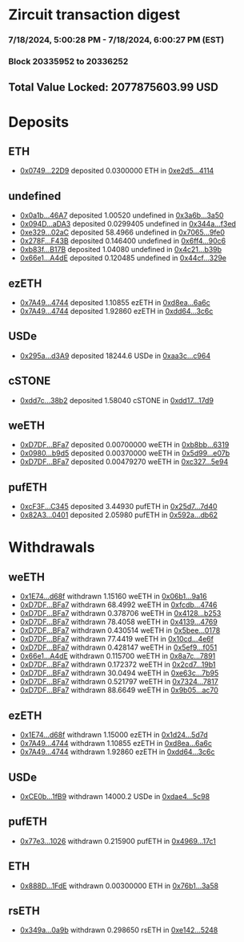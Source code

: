 # Zircuit transaction digest
### 7/18/2024, 5:00:28 PM - 7/18/2024, 6:00:27 PM (EST)
### Block 20335952 to 20336252

## Total Value Locked: 2077875603.99 USD

# Deposits
## ETH
- [0x0749...22D9](https://etherscan.io/address/0x07497437dB00a12db5ADDB99D3Cdd9F6937222D9) deposited 0.0300000 ETH in [0xe2d5...4114](https://etherscan.io/tx/0x07497437dB00a12db5ADDB99D3Cdd9F6937222D9)
## undefined
- [0x0a1b...46A7](https://etherscan.io/address/0x0a1bdaee6e05f5f02f3885F3E25927256F5e46A7) deposited 1.00520 undefined in [0x3a6b...3a50](https://etherscan.io/tx/0x0a1bdaee6e05f5f02f3885F3E25927256F5e46A7)
- [0x094D...aDA3](https://etherscan.io/address/0x094D2Fb5ef1AE45793e982CDADe510dFE092aDA3) deposited 0.0299405 undefined in [0x344a...f3ed](https://etherscan.io/tx/0x094D2Fb5ef1AE45793e982CDADe510dFE092aDA3)
- [0xe329...02aC](https://etherscan.io/address/0xe3292CE7cBbB9B4B81119D638ABAA2519e7A02aC) deposited 58.4966 undefined in [0x7065...9fe0](https://etherscan.io/tx/0xe3292CE7cBbB9B4B81119D638ABAA2519e7A02aC)
- [0x278F...F43B](https://etherscan.io/address/0x278FEF0d027dba1Cce81f01C6e73C7C9ae67F43B) deposited 0.146400 undefined in [0x6ff4...90c6](https://etherscan.io/tx/0x278FEF0d027dba1Cce81f01C6e73C7C9ae67F43B)
- [0xb83f...B17B](https://etherscan.io/address/0xb83fA1d4d52E773080BE213Ed77E3ce618e2B17B) deposited 1.04080 undefined in [0x4c21...b39b](https://etherscan.io/tx/0xb83fA1d4d52E773080BE213Ed77E3ce618e2B17B)
- [0x66e1...A4dE](https://etherscan.io/address/0x66e1EFA710F37ef61ab748453C9856703b9CA4dE) deposited 0.120485 undefined in [0x44cf...329e](https://etherscan.io/tx/0x66e1EFA710F37ef61ab748453C9856703b9CA4dE)
## ezETH
- [0x7A49...4744](https://etherscan.io/address/0x7A493Be5c2ce014cD049Bf178a1ac0Db1B434744) deposited 1.10855 ezETH in [0xd8ea...6a6c](https://etherscan.io/tx/0x7A493Be5c2ce014cD049Bf178a1ac0Db1B434744)
- [0x7A49...4744](https://etherscan.io/address/0x7A493Be5c2ce014cD049Bf178a1ac0Db1B434744) deposited 1.92860 ezETH in [0xdd64...3c6c](https://etherscan.io/tx/0x7A493Be5c2ce014cD049Bf178a1ac0Db1B434744)
## USDe
- [0x295a...d3A9](https://etherscan.io/address/0x295a0bc540f3d9a9bd67a777Ca9da9FB5619d3A9) deposited 18244.6 USDe in [0xaa3c...c964](https://etherscan.io/tx/0x295a0bc540f3d9a9bd67a777Ca9da9FB5619d3A9)
## cSTONE
- [0xdd7c...38b2](https://etherscan.io/address/0xdd7c0d6Cf3d5E000C4c452d976A0Ea2CFe0338b2) deposited 1.58040 cSTONE in [0xdd17...17d9](https://etherscan.io/tx/0xdd7c0d6Cf3d5E000C4c452d976A0Ea2CFe0338b2)
## weETH
- [0xD7DF...BFa7](https://etherscan.io/address/0xD7DF7E085214743530afF339aFC420c7c720BFa7) deposited 0.00700000 weETH in [0xb8bb...6319](https://etherscan.io/tx/0xD7DF7E085214743530afF339aFC420c7c720BFa7)
- [0x0980...b9d5](https://etherscan.io/address/0x0980e7fac57FB375b960DA9c08cd9edf57d0b9d5) deposited 0.00370000 weETH in [0x5d99...e07b](https://etherscan.io/tx/0x0980e7fac57FB375b960DA9c08cd9edf57d0b9d5)
- [0xD7DF...BFa7](https://etherscan.io/address/0xD7DF7E085214743530afF339aFC420c7c720BFa7) deposited 0.00479270 weETH in [0xc327...5e94](https://etherscan.io/tx/0xD7DF7E085214743530afF339aFC420c7c720BFa7)
## pufETH
- [0xcF3F...C345](https://etherscan.io/address/0xcF3F16175B264C23436E327cf00D4f24a27BC345) deposited 3.44930 pufETH in [0x25d7...7d40](https://etherscan.io/tx/0xcF3F16175B264C23436E327cf00D4f24a27BC345)
- [0x82A3...0401](https://etherscan.io/address/0x82A380De97Be9B507433D37e0BD9c8B8b2f10401) deposited 2.05980 pufETH in [0x592a...db62](https://etherscan.io/tx/0x82A380De97Be9B507433D37e0BD9c8B8b2f10401)
# Withdrawals
## weETH
- [0x1E74...d68f](https://etherscan.io/address/0x1E7476a7Ad5c4292B175399820AC8DbA0C39d68f) withdrawn 1.15160 weETH in [0x06b1...9a16](https://etherscan.io/tx/0x1E7476a7Ad5c4292B175399820AC8DbA0C39d68f)
- [0xD7DF...BFa7](https://etherscan.io/address/0xD7DF7E085214743530afF339aFC420c7c720BFa7) withdrawn 68.4992 weETH in [0xfcdb...4746](https://etherscan.io/tx/0xD7DF7E085214743530afF339aFC420c7c720BFa7)
- [0xD7DF...BFa7](https://etherscan.io/address/0xD7DF7E085214743530afF339aFC420c7c720BFa7) withdrawn 0.378706 weETH in [0x4128...b253](https://etherscan.io/tx/0xD7DF7E085214743530afF339aFC420c7c720BFa7)
- [0xD7DF...BFa7](https://etherscan.io/address/0xD7DF7E085214743530afF339aFC420c7c720BFa7) withdrawn 78.4058 weETH in [0x4139...4769](https://etherscan.io/tx/0xD7DF7E085214743530afF339aFC420c7c720BFa7)
- [0xD7DF...BFa7](https://etherscan.io/address/0xD7DF7E085214743530afF339aFC420c7c720BFa7) withdrawn 0.430514 weETH in [0x5bee...0178](https://etherscan.io/tx/0xD7DF7E085214743530afF339aFC420c7c720BFa7)
- [0xD7DF...BFa7](https://etherscan.io/address/0xD7DF7E085214743530afF339aFC420c7c720BFa7) withdrawn 77.4419 weETH in [0x10cd...4e6f](https://etherscan.io/tx/0xD7DF7E085214743530afF339aFC420c7c720BFa7)
- [0xD7DF...BFa7](https://etherscan.io/address/0xD7DF7E085214743530afF339aFC420c7c720BFa7) withdrawn 0.428147 weETH in [0x5ef9...f051](https://etherscan.io/tx/0xD7DF7E085214743530afF339aFC420c7c720BFa7)
- [0x66e1...A4dE](https://etherscan.io/address/0x66e1EFA710F37ef61ab748453C9856703b9CA4dE) withdrawn 0.115700 weETH in [0x8a7c...7891](https://etherscan.io/tx/0x66e1EFA710F37ef61ab748453C9856703b9CA4dE)
- [0xD7DF...BFa7](https://etherscan.io/address/0xD7DF7E085214743530afF339aFC420c7c720BFa7) withdrawn 0.172372 weETH in [0x2cd7...19b1](https://etherscan.io/tx/0xD7DF7E085214743530afF339aFC420c7c720BFa7)
- [0xD7DF...BFa7](https://etherscan.io/address/0xD7DF7E085214743530afF339aFC420c7c720BFa7) withdrawn 30.0494 weETH in [0xe63c...7b95](https://etherscan.io/tx/0xD7DF7E085214743530afF339aFC420c7c720BFa7)
- [0xD7DF...BFa7](https://etherscan.io/address/0xD7DF7E085214743530afF339aFC420c7c720BFa7) withdrawn 0.521797 weETH in [0x7324...7817](https://etherscan.io/tx/0xD7DF7E085214743530afF339aFC420c7c720BFa7)
- [0xD7DF...BFa7](https://etherscan.io/address/0xD7DF7E085214743530afF339aFC420c7c720BFa7) withdrawn 88.6649 weETH in [0x9b05...ac70](https://etherscan.io/tx/0xD7DF7E085214743530afF339aFC420c7c720BFa7)
## ezETH
- [0x1E74...d68f](https://etherscan.io/address/0x1E7476a7Ad5c4292B175399820AC8DbA0C39d68f) withdrawn 1.15000 ezETH in [0x1d24...5d7d](https://etherscan.io/tx/0x1E7476a7Ad5c4292B175399820AC8DbA0C39d68f)
- [0x7A49...4744](https://etherscan.io/address/0x7A493Be5c2ce014cD049Bf178a1ac0Db1B434744) withdrawn 1.10855 ezETH in [0xd8ea...6a6c](https://etherscan.io/tx/0x7A493Be5c2ce014cD049Bf178a1ac0Db1B434744)
- [0x7A49...4744](https://etherscan.io/address/0x7A493Be5c2ce014cD049Bf178a1ac0Db1B434744) withdrawn 1.92860 ezETH in [0xdd64...3c6c](https://etherscan.io/tx/0x7A493Be5c2ce014cD049Bf178a1ac0Db1B434744)
## USDe
- [0xCE0b...1fB9](https://etherscan.io/address/0xCE0b74D2Bb7d2adb885bfBd782287E99cdb71fB9) withdrawn 14000.2 USDe in [0xdae4...5c98](https://etherscan.io/tx/0xCE0b74D2Bb7d2adb885bfBd782287E99cdb71fB9)
## pufETH
- [0x77e3...1026](https://etherscan.io/address/0x77e31Cd521FBf2bc77f7ae4d10C825407a311026) withdrawn 0.215900 pufETH in [0x4969...17c1](https://etherscan.io/tx/0x77e31Cd521FBf2bc77f7ae4d10C825407a311026)
## ETH
- [0x888D...1FdE](https://etherscan.io/address/0x888D254882756A9fa099d833FfEe771678691FdE) withdrawn 0.00300000 ETH in [0x76b1...3a58](https://etherscan.io/tx/0x888D254882756A9fa099d833FfEe771678691FdE)
## rsETH
- [0x349a...0a9b](https://etherscan.io/address/0x349a8bA6b6cf1D1f03Aeb8fD619C73E3372B0a9b) withdrawn 0.298650 rsETH in [0xe142...5248](https://etherscan.io/tx/0x349a8bA6b6cf1D1f03Aeb8fD619C73E3372B0a9b)
